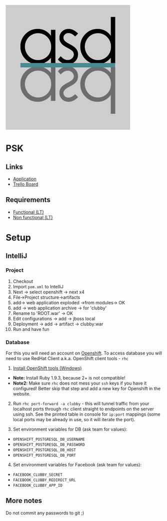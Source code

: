 ![awd](/docs/asdasd.png)

# PSK

## Links

- [Application](http://clubby-teamasdasd.rhcloud.com/)
- [Trello Board](https://trello.com/b/nIlxlaQh/psk)

## Requirements

- [Functional (LT)](/docs/SGP_uzduotis_2016.pdf)
- [Non functional (LT)](/docs/KokybiniaiReikalavimai.pdf)


# Setup

## IntelliJ

### Project

1. Checkout
2. Import `pom.xml` to IntelliJ
3. Next -> select openshift -> next x4
4. File->Project structure->artifacts
5. add-> web application exploded ->from modules-> OK
6. add -> web application archive -> for 'clubby'
7. Rename to 'ROOT.war' -> OK
8. Edit configurations -> add -> jboss local
9. Deployment -> add -> artifact -> clubby:war
10. Run and have fun

### Database

For this you will need an account on [Openshift](https://www.openshift.com/).
To access database you will need to use RedHat Client a.k.a. OpenShift client tools - `rhc`

1. [Install OpenShift tools (Windows)](https://developers.openshift.com/en/getting-started-windows.html)
  * **Note:** Install Ruby 1.9.3, because 2+ is not compatible!
  * **Note2:** Make sure `rhc` does not mess your `ssh` keys if you have it configured! Better skip that step and add a new key for Openshift in the website.

2. Run `rhc port-forward -a clubby` - this will tunnel traffic from your localhost ports through `rhc` client straight to endpoints on the server using ssh. See the printed table in console for `ip:port` mappings (some local ports may be already in use, so it will iterate the port).

3. Set environment variables for DB (ask team for values):
  * `OPENSHIFT_POSTGRESQL_DB_USERNAME`
  * `OPENSHIFT_POSTGRESQL_DB_PASSWORD`
  * `OPENSHIFT_POSTGRESQL_DB_HOST`
  * `OPENSHIFT_POSTGRESQL_DB_PORT`

4. Set environment variables for Facebook (ask team for values):
  * `FACEBOOK_CLUBBY_SECRET`
  * `FACEBOOK_CLUBBY_REDIRECT_URL`
  * `FACEBOOK_CLUBBY_APP_ID`

## More notes

Do not commit any passwords to git ;)
